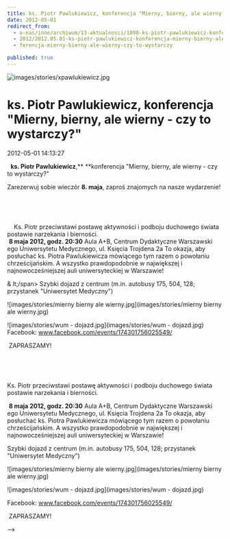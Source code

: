 ```yaml
---
title: ks. Piotr Pawlukiewicz, konferencja "Mierny, bierny, ale wierny - czy to wystarczy?"
date: 2012-05-01
redirect_from: 
  - o-nas/inne/archiwum/13-aktualnosci/1098-ks-piotr-pawlukiewicz-konferencja-mierny-bierny-ale-wierny-czy-to-wystarczy
  - 2012/2012.05.01-ks-piotr-pawlukiewicz-konferencja-mierny-bierny-ale-wierny-czy-to-wystarczy
  - ferencja-mierny-bierny-ale-wierny-czy-to-wystarczy

published: true
---
```



![images/stories/xpawlukiewicz.jpg](images/stories/xpawlukiewicz.jpg)

# ks. Piotr Pawlukiewicz, konferencja "Mierny, bierny, ale wierny - czy to wystarczy?"

<time>2012-05-01 14:13:27</time>



&nbsp;
**ks. Piotr Pawlukiewicz**,** **konferencja
 "Mierny, bierny, ale wierny - czy to wystarczy?"
&nbsp;

   

Zarezerwuj sobie wieczór **8. maja**, zaproś znajomych na nasze wydarzenie!&nbsp;

   

&nbsp;

   

&nbsp;
   

<!--{{intro-break}}-->
  

 
 
Ks. Piotr przeciwstawi postawę aktywności i podboju duchowego świata postawie narzekania i bierności.  
&nbsp;**8 maja 2012, godz. 20:30**
Aula A+B, Centrum Dydaktyczn​e Warszawski​ego Uniwersyte​tu Medycznego, ul. Księcia Trojdena 2a
 To okazja, aby posłuchać ks. Piotra Pawlukiewicza mówiącego tym razem o powołaniu chrześcijańskim. A wszystko prawdopodobnie w największej i najnowocześniejszej auli uniwersyteckiej w Warszawie!

&
lt;/span> Szybki dojazd z centrum (m.in. autobusy 175, 504, 128; przystanek "Uniwersytet Medyczny")

   

 
![images/stories/mierny bierny ale wierny.jpg](images/stories/mierny bierny ale wierny.jpg)

![images/stories/wum - dojazd.jpg](images/stories/wum - dojazd.jpg)
Facebook: www.facebook.com/events/174301756025549/

 

&nbsp;ZAPRASZAMY!


<!--CONTENT FROM OLD SERVER (jos before 2013): 

&nbsp;


**ks. Piotr Pawlukiewicz**,** **konferencja
 "Mierny, bierny, ale wierny - czy to wystarczy?"


&nbsp;

   

Zarezerwuj sobie wieczór **8. maja**, zaproś znajomych na nasze wydarzenie!&nbsp;

   

&nbsp;

   

&nbsp;


   


<!--{{intro-break}}-->

  

 


 


Ks. Piotr przeciwstawi postawę aktywności i podboju duchowego świata postawie narzekania i bierności.  


&nbsp;**8 maja 2012, godz. 20:30**
Aula A+B, Centrum Dydaktyczn​e Warszawski​ego Uniwersyte​tu Medycznego, ul. Księcia Trojdena 2a
 To okazja, aby posłuchać ks. Piotra Pawlukiewicza mówiącego tym razem o powołaniu chrześcijańskim. A wszystko prawdopodobnie w największej i najnowocześniejszej auli uniwersyteckiej w Warszawie!

 Szybki dojazd z centrum (m.in. autobusy 175, 504, 128; przystanek "Uniwersytet Medyczny")

   



 
![images/stories/mierny bierny ale wierny.jpg](images/stories/mierny bierny ale wierny.jpg)

![images/stories/wum - dojazd.jpg](images/stories/wum - dojazd.jpg)


Facebook: www.facebook.com/events/174301756025549/

 

&nbsp;ZAPRASZAMY!

-->

<!--{{json:{"created_date":"2012-05-01 14:13:27","publish_down":"0000-00-00 00:00:00","id":"1098"}}}-->